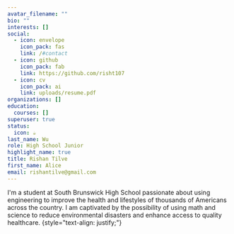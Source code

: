 ```yaml
---
avatar_filename: ""
bio: ""
interests: []
social:
  - icon: envelope
    icon_pack: fas
    link: /#contact
  - icon: github
    icon_pack: fab
    link: https://github.com/risht107
  - icon: cv
    icon_pack: ai
    link: uploads/resume.pdf
organizations: []
education:
  courses: []
superuser: true
status:
  icon: ☕️
last_name: Wu
role: High School Junior
highlight_name: true
title: Rishan Tilve
first_name: Alice
email: rishantilve@gmail.com
---
```

I'm a student at South Brunswick High School passionate about using engineering to improve the health and lifestyles of thousands of Americans across the country. I am captivated by the possibility of using math and science to reduce environmental disasters and enhance access to quality healthcare. 
{style="text-align: justify;"}